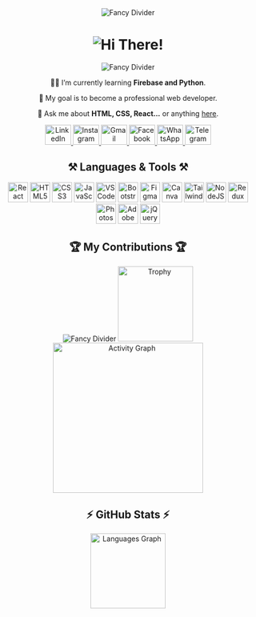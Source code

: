 <!-- Start of README -->
<div align="center">
  <img src="https://user-images.githubusercontent.com/73097560/115834477-dbab4500-a447-11eb-908a-139a6edaec5c.gif" alt="Fancy Divider" />
 
  <h1 align="center">
    <img src="https://readme-typing-svg.herokuapp.com/?font=Righteous&size=35&center=true&vCenter=true&width=500&height=70&duration=4000&lines=Hi+There!+👋;+I'm+Rafin+Hasan!" alt="Hi There!" /> 
  </h1>
  <img src="https://user-images.githubusercontent.com/73097560/115834477-dbab4500-a447-11eb-908a-139a6edaec5c.gif" alt="Fancy Divider" />
</div>

<div align="center">
  <p>🧑‍🎓 I’m currently learning <strong>Firebase and Python</strong>.</p>
  <p>🎯 My goal is to become a professional web developer.</p>
  <p>💬 Ask me about <strong>HTML, CSS, React...</strong> or anything <a href="https://github.com/Rafin-Hasan" target="_blank">here</a>.</p>
</div>

<div align="center">
  <a href="https://www.linkedin.com/in/rafin-hasan-340723301" target="_blank">
    <img src="https://raw.githubusercontent.com/maurodesouza/profile-readme-generator/master/src/assets/icons/social/linkedin/default.svg" width="52" height="40" alt="LinkedIn" />
  </a>
  <a href="https://www.instagram.com/rafinhasan.web/" target="_blank">
    <img src="https://raw.githubusercontent.com/maurodesouza/profile-readme-generator/master/src/assets/icons/social/instagram/default.svg" width="52" height="40" alt="Instagram" />
  </a>
  <a href="mailto:rafinhasan.web@gmail.com" target="_blank">
    <img src="https://raw.githubusercontent.com/maurodesouza/profile-readme-generator/master/src/assets/icons/social/gmail/default.svg" width="52" height="40" alt="Gmail" />
  </a>
  <a href="https://www.facebook.com/profile.php?id=61557586061839" target="_blank">
    <img src="https://raw.githubusercontent.com/maurodesouza/profile-readme-generator/master/src/assets/icons/social/facebook/default.svg" width="52" height="40" alt="Facebook" />
  </a>
  <a href="https://wa.me/+8801778566730" target="_blank">
    <img src="https://raw.githubusercontent.com/maurodesouza/profile-readme-generator/master/src/assets/icons/social/whatsapp/default.svg" width="52" height="40" alt="WhatsApp" />
  </a>
  <a href="https://t.me/+8801778566730" target="_blank">
    <img src="https://raw.githubusercontent.com/maurodesouza/profile-readme-generator/master/src/assets/icons/social/telegram/default.svg" width="52" height="40" alt="Telegram" />
  </a>
</div>

<h2 align="center">⚒️ Languages & Tools ⚒️</h2>

<div align="center">
  <img src="https://cdn.jsdelivr.net/gh/devicons/devicon/icons/react/react-original.svg" height="40" alt="React" />
  <img src="https://cdn.jsdelivr.net/gh/devicons/devicon/icons/html5/html5-original.svg" height="40" alt="HTML5" />
  <img src="https://cdn.jsdelivr.net/gh/devicons/devicon/icons/css3/css3-original.svg" height="40" alt="CSS3" />
  <img src="https://cdn.jsdelivr.net/gh/devicons/devicon/icons/javascript/javascript-original.svg" height="40" alt="JavaScript" />
  <img src="https://cdn.jsdelivr.net/gh/devicons/devicon/icons/vscode/vscode-original.svg" height="40" alt="VSCode" />
  <img src="https://cdn.jsdelivr.net/gh/devicons/devicon/icons/bootstrap/bootstrap-original.svg" height="40" alt="Bootstrap" />
  <img src="https://cdn.jsdelivr.net/gh/devicons/devicon/icons/figma/figma-original.svg" height="40" alt="Figma" />
  <img src="https://cdn.jsdelivr.net/gh/devicons/devicon/icons/canva/canva-original.svg" height="40" alt="Canva" />
  <img src="https://cdn.simpleicons.org/tailwindcss/06B6D4" height="40" alt="TailwindCSS" />
  <img src="https://cdn.jsdelivr.net/gh/devicons/devicon/icons/nodejs/nodejs-original.svg" height="40" alt="NodeJS" />
  <img src="https://cdn.simpleicons.org/redux/764ABC" height="40" alt="Redux" />
  <img src="https://cdn.simpleicons.org/adobephotoshop/31A8FF" height="40" alt="Photoshop" />
  <img src="https://skillicons.dev/icons?i=ai" height="40" alt="Adobe Illustrator" />
  <img src="https://cdn.jsdelivr.net/gh/devicons/devicon/icons/jquery/jquery-original.svg" height="40" alt="jQuery" />
</div>

<div align="center">
  <h2>🏆 My Contributions 🏆</h2>
  <img src="https://user-images.githubusercontent.com/73097560/115834477-dbab4500-a447-11eb-908a-139a6edaec5c.gif" alt="Fancy Divider" />
  <img src="https://github-profile-trophy.vercel.app/?username=Rafin-Hasan&theme=dracula&column=-1&row=1&margin-w=11&margin-h=5&no-bg=false&no-frame=false&order=4" height="150" alt="Trophy" />
  <img src="https://github-readme-activity-graph.vercel.app/graph?username=Rafin-Hasan&radius=16&theme=react&area=true&hide_border=true" height="300" alt="Activity Graph" />
</div>

<h2 align="center">⚡ GitHub Stats ⚡</h2>

<div align="center">
  <img src="https://github-readme-stats.vercel.app/api/top-langs?username=Rafin-Hasan&locale=en&hide_title=false&layout=compact&card_width=320&langs_count=5&theme=vision-friendly-dark&hide_border=false" height="150" alt="Languages Graph" />
</div>
<!-- End of README -->
